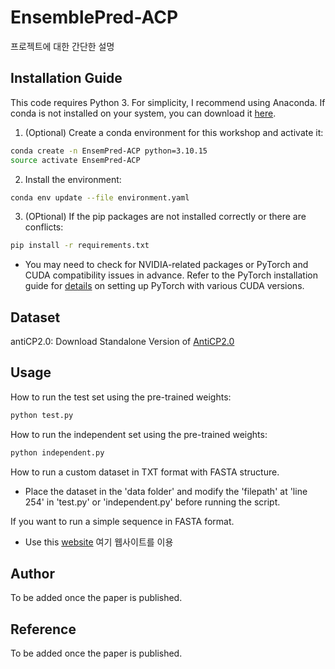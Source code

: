# EnsemblePred-ACP

프로젝트에 대한 간단한 설명


## Installation Guide

This code requires Python 3. For simplicity, I recommend using Anaconda. If conda is not installed on your system, you can download it [here](https://docs.anaconda.com/miniconda/).

1. (Optional) Create a conda environment for this workshop and activate it:

```bash
conda create -n EnsemPred-ACP python=3.10.15
source activate EnsemPred-ACP
```

2. Install the environment:

```bash
conda env update --file environment.yaml
```


3. (OPtional) If the pip packages are not installed correctly or there are conflicts:

```bash
pip install -r requirements.txt
```

- You may need to check for NVIDIA-related packages or PyTorch and CUDA compatibility issues in advance.
Refer to the PyTorch installation guide for [details](https://pytorch.org/get-started/locally/) on setting up PyTorch with various CUDA versions.

## Dataset

antiCP2.0: Download Standalone Version of [AntiCP2.0](https://webs.iiitd.edu.in/raghava/anticp2/download.php)

## Usage

How to run the test set using the pre-trained weights:

```bash
python test.py
```

How to run the independent set using the pre-trained weights:

```bash
python independent.py
```

How to run a custom dataset in TXT format with FASTA structure.
- Place the dataset in the 'data folder' and modify the 'filepath' at 'line 254' in 'test.py' or 'independent.py' before running the script.

If you want to run a simple sequence in FASTA format.
- Use this [website](http://thegleelab.org/EnsemPred-ACP/) 여기 웹사이트를 이용

## Author

To be added once the paper is published.

## Reference

To be added once the paper is published.